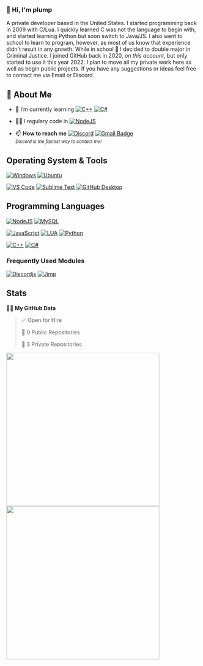 ### 👋 Hi, I'm plump
A private developer based in the United States. I started programming back in 2009 with C/Lua. I quickly learned C was not the language to begin with, and started learning Python but soon switch to Java/JS. I also went to school to learn to program, however, as most of us know that experience didn't result in any growth. While in school 🥱 I decided to double major in Criminal Justice. I joined GitHub back in 2020, *on this account*, but only started to use it this year 2022. I plan to move all my private work here as well as begin public projects. If you have any suggestions or ideas feel free to contact me via Email or Discord.

## 🧐 About Me
- 🌱 I’m currently learning [![C++](https://img.shields.io/badge/-C++-00599C?style=for-the-badge&logo=cplusplus&logoColor=ffffff)](https://codewithmosh.com/) [![C#](https://img.shields.io/badge/-C%23-239120?style=for-the-badge&logo=csharp&logoColor=ffffff)](https://codewithmosh.com/)

- 👨‍💻 I regulary code in [![NodeJS](https://img.shields.io/badge/-NodeJS-339933?style=for-the-badge&logo=nodedotjs&logoColor=ffffff)](https://nodejs.org/en/)

- 📫 **How to reach me**
[![Discord](https://img.shields.io/badge/-%40plump%238332-5865F2?style=for-the-badge&logo=discord&logoColor=ffffff)](https://discord.com/users/780514956424642580) 
[![Gmail Badge](https://img.shields.io/badge/-Email-C14438?style=for-the-badge&logo=minutemailer&logoColor=ffffff)](mailto:admin@plumps.net)
<br><sub>*Discord is the fastest way to contact me!*</sub>	


## Operating System & Tools
[![Windows](https://img.shields.io/badge/Windows-11-0078D6?style=flat-square&logo=windows11&logoColor=0078D6)](https://www.microsoft.com/en-us/windows/windows-11)
[![Ubuntu](https://img.shields.io/badge/Ubuntu-20.04.2-E95420?style=flat-square&logo=ubuntu&logoColor=E95420)](https://ubuntu.com/)

[![VS Code](https://img.shields.io/badge/Primary%20IDE-VSCode-007ACC?style=flat-square&logo=Visual-studio-code&logoColor=007ACC)](https://code.visualstudio.com/)
[![Sublime Text](https://img.shields.io/badge/IDE-Sublime-C27402?style=flat-square&logo=sublimetext&logoColor=FF9800)](https://www.sublimetext.com/)
[![GitHub Desktop](https://img.shields.io/badge/GitHub%20Desktop-3.1.2-181717?style=flat-square&logo=github&logoColor=181717)](https://www.sublimetext.com/)

## Programming Languages
[![NodeJS](https://img.shields.io/badge/NodeJS-Expert-C74444?style=for-the-badge&logo=nodedotjs&logoColor=339933)](https://nodejs.org/en/)
[![MySQL](https://img.shields.io/badge/MySQL-Expert-C74444?style=for-the-badge&logo=mysql&logoColor=4479A1)](https://www.mysql.com/)

[![JavaScript](https://img.shields.io/badge/JavaScript-Advanced-F5E142?style=for-the-badge&logo=javascript&logoColor=F7DF1E)](https://www.javascript.com/)
[![LUA](https://img.shields.io/badge/Lua-Advanced-F5E142?style=for-the-badge&logo=lua&logoColor=2C2D72)](https://www.lua.org/)
[![Python](https://img.shields.io/badge/Python-Advanced-F5E142?style=for-the-badge&logo=python&logoColor=3776AB)](https://www.python.org/)

[![C++](https://img.shields.io/badge/C++-Beginner-2FAD33?style=for-the-badge&logo=cplusplus&logoColor=00599C)](https://cplusplus.com/)
[![C#](https://img.shields.io/badge/C%23-Beginner-2FAD33?style=for-the-badge&logo=csharp&logoColor=239120)](https://dotnet.microsoft.com/en-us/apps/aspnet/web-apps)

### Frequently Used Modules
[![Discordjs](https://img.shields.io/badge/Discord.js-14.7.1-5865F2?style=flat-square&logo=nodedotjs&logoColor=8187C9)](https://discord.js.org/)
[![Jimp](https://img.shields.io/badge/Jimp-0.16.2-FC5359?style=flat-square&logo=nodedotjs&logoColor=FC5359)](https://www.npmjs.com/package/jimp)

## Stats


<!--START_SECTION:waka-->

**👨‍💼 My GitHub Data** 

> ✅ Open for Hire
 > 
> 📜 0 Public Repositories 
 > 
> 🔑 3 Private Repositories  
 > 

<img src = "https://github-readme-streak-stats.herokuapp.com?user=plumpx&theme=dark&hide_border=true" width = 400>
<img src = "https://github-readme-stats.vercel.app/api/top-langs/?username=plumpx&layout=compact&langs_count=8" width = 400>
